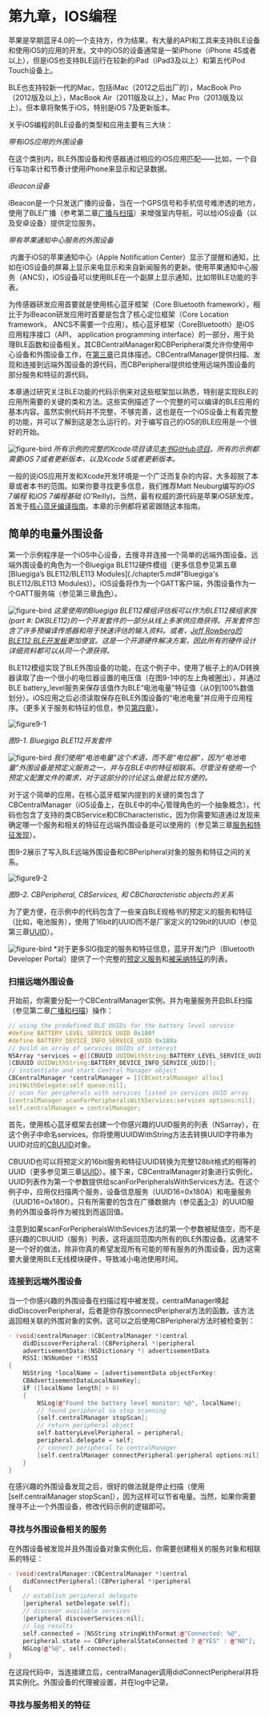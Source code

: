 # 第九章，IOS编程

苹果是早期蓝牙4.0的一个支持方，作为结果，有大量的API和工具来支持BLE设备和使用iOS的应用的开发。文中的iOS的设备通常是一架iPhone（iPhone 4S或者以上），但是iOS也支持BLE运行在较新的iPad（iPad3及以上）和第五代iPod Touch设备上。

BLE也支持较新一代的Mac，包括iMac（2012之后出厂的），MacBook Pro（2012版及以上），MacBook Air（2011版及以上），Mac Pro（2013版及以上）。但本章将聚焦于iOS，特别是iOS 7及更新版本。

关乎iOS编程的BLE设备的类型和应用主要有三大块：

*带有iOS应用的外围设备*

​		在这个类别内，BLE外围设备和传感器通过相应的iOS应用匹配——比如，一个自行车功率计和节奏计使用iPhone来显示和记录数据。

*iBeacon设备*

​		iBeacon是一个只发送广播的设备，当在一个GPS信号和手机信号难渗透的地方，使用了BLE广播（参考第二章[广播与扫描](./chapter2.md#广播与扫描)）来增强室内导航，可以给iOS设备（以及安卓设备）提供定位服务。

*带有苹果通知中心服务的外围设备*

​		内置于iOS的苹果通知中心（Apple Notification Center）显示了提醒和通知，比如在iOS设备的屏幕上显示来电显示和来自新闻服务的更新。使用苹果通知中心服务（ANCS），iOS设备可以使用BLE在一个副屏上显示通知，比如带BLE功能的手表。

为传感器研发应用首要就是使用核心蓝牙框架（Core Bluetooth framework），相比于为iBeacon研发应用时首要是包含了核心定位框架（Core Location framework， ANCS不需要一个应用）。核心蓝牙框架（CoreBluetooth）是iOS应用程序接口（API， application programming interface）的一部分，用于处理BLE函数和设备相关。其CBCentralManager和CBPeripheral类允许你使用中心设备和外围设备工作，在[第三章](./chapter3.md)已具体描述。CBCentralManager提供扫描、发现和连接到远端外围设备的源代码，而CBPeripheral提供给使用远端外围设备的部分服务和特征的源代码。

本章通过研究关注BLE功能的代码示例来对这些框架加以熟悉，特别是实现BLE的应用所需要的关键的类和方法。这些实例描述了一个完整的可以编译的BLE应用的基本内容。虽然实例代码并不完整，不够完善，这也是在一个iOS设备上有着完整的功能，并可以了解到这是怎么运行的，对于编写自己的iOS的BLE应用是一个很好的开始。

![figure-bird](.\pic\figure-bird.png) *所有示例的完整的Xcode项目请见[本书GitHub项目](http://bit.ly/1qoj8Ed)。所有的示例都需要iOS 7或者更新版本，以及Xcode 5或者更新版本。*

一般的说iOS应用开发和Xcode开发环境是一个广泛而复杂的内容，大多超脱了本章或者本书的范围。如果你要寻找更多信息，我们推荐Matt Neuburg编写的*iOS 7编程* 和*iOS 7编程基础* (O’Reilly)。当然，最有权威的源代码是苹果iOS研发库，首发于[核心蓝牙编译指南](http://bit.ly/1eh8soX)。本章的示例都将紧密跟随这本指南。

## 简单的电量外围设备

第一个示例程序是一个iOS中心设备，去搜寻并连接一个简单的远端外围设备。远端外围设备的角色为一个Bluegiga BLE112硬件模组（更多信息参见第五章[Bluegiga’s BLE112/BLE113 Modules](./chapter5.md#"Bluegiga's BLE112/BLE113 Modules)）。iOS设备将作为一个GATT客户端，外围设备作为一个GATT服务端（参见第三章[角色](./chapter3.md#角色)）。

![figure-bird](.\pic\figure-bird.png) *这里使用的Bluegiga BLE112模组评估板可以作为BLE112模组家族(part #: DKBLE112)的一个开发套件的一部分从线上多家供应商获得。开发套件包含了许多预编译传感器和用于快速评估的输入资料。或者，[Jeff Rowberg的BLE112 BLE开发板](http://bit.ly/OQ3seE)更加便宜。这是一个开源硬件解决方案，因此所有的硬件设计详细资料都可以从同一个源获得。*

BLE112模组实现了BLE外围设备的功能，在这个例子中，使用了板子上的A/D转换器读取了由一个很小的电位器设置的电压值（在图9-1中的左上角被圈出），并通过BLE battery_level服务来保存该值作为BLE“电池电量”特征值（从0到100%数值划分）。iOS应用之后必须读取保存在BLE外围设备的“电池电量”并应用于应用程序。（更多关于服务和特征的信息，参见[第四章](./chapter4.md)）。

![figure9-1](.\pic\figure9-1.png)

*图9-1. Bluegiga BLE112开发套件*

![figure-bird](.\pic\figure-bird.png) *我们使用“电池电量”这个术语，而不是“电位器”，因为“电池电量”外围设备是预定义服务之一，并与在BLE中的特征相联系。尽管没有使用一个预定义配置文件的需求，对于这部分的讨论这么做是比较方便的。*

对于这个简单的应用，在核心蓝牙框架内提到的关键的类包含了CBCentralManager（iOS设备上，在BLE中的中心管理角色的一个抽象概念）。代码也包含了支持的类CBService和CBCharacteristic，因为你需要知道通过发现来确定哪一个服务和相关的特征在远端外围设备是可以使用的（参见第三章[服务和特征发现](./chapter3.md#服务和特征发现)）。

图9-2展示了写入BLE远端外围设备和CBPeripheral对象的服务和特征之间的关系。

![figure9-2](.\pic\figure9-2.png)

*图9-2. CBPeripheral, CBServices, 和 CBCharacteristic objects的关系*

为了更方便，在示例中的代码包含了一些来自BLE规格书的预定义的服务和特征（比如，电池服务），使用了16bit的UUID而不是厂家定义的129bit的UUID（参见第三章[UUID](./chapter3.md#UUID)）。

![figure-bird](.\pic\figure-bird.png) *对于更多SIG指定的服务和特征信息，蓝牙开发门户（Bluetooth Developer Portal）提供了一个完整的[预定义服务](http://bit.ly/1giCbMM)和[被采纳特征](http://bit.ly/1ggImgY)的列表。

### 扫描远端外围设备

开始前，你需要分配一个CBCentralManager实例，并为电量服务开启BLE扫描（参见第二章[广播和扫描](./chapter2.md#广播和扫描)）操作：

``` c++
// using the predefined BLE UUIDs for the battery level service
#define BATTERY_LEVEL_SERVICE_UUID 0x180f
#define BATTERY_DEVICE_INFO_SERVICE_UUID 0x180a
// build an array of services UUIDs of interest
NSArray *services = @[[CBUUID UUIDWithString:BATTERY_LEVEL_SERVICE_UUID],
[CBUUID UUIDWithString:BATTERY_DEVICE_INFO_SERVICE_UUID]];
// instantiate and start Central Manager object
CBCentralManager *centralManager = [[CBCentralManager alloc]
initWithDelegate:self queue:nil];
// scan for peripherals with services listed in services UUID array
[centralManager scanForPeripheralsWithServices:services options:nil];
self.centralManager = centralManager;
```

首先，使用核心蓝牙框架去创建一个你感兴趣的UUID服务的列表（NSarray），在这个例子中命名services。你将使用UUIDWithString方法去转换UUID字符串为UUID对应的[CBUUID](http://bit.ly/1qHI9bB)对象。

CBUUID也可以将预定义的16bit服务和特征UUID转换为完整128bit格式的相等的UUID（更多参见第三章[UUID](./chapter3.md#UUID)）。接下来，CBCentralManager对象进行实例化，UUID列表作为第一个参数提供给scanForPeripheralsWithServices方法。在这个例子中，应用仅扫描两个服务，设备信息服务（UUID16=0x180A）和电量服务（UUID16=0x180f）。只有所需要的包含在广播数据内（参见[表3-3](./chapter3.md#表3-3)）的UUID服务的外围设备将作为被找到而返回值。

注意到如果scanForPeripheralsWithSevices方法的第一个参数被赋值空，而不是感兴趣的CBUUID（服务）列表，这将返回范围内所有的BLE外围设备。这通常不是一个好的做法，除非你真的希望发现所有可能的带有服务的外围设备，因为这需要大量使用BLE无线模块硬件，导致减小电池使用时间。

### 连接到远端外围设备

当一个你感兴趣的外围设备在扫描过程中被发现，centralManager唤起didDiscoverPeripheral，后者是你存放connectPeripheral方法的函数。该方法返回相关联的外围对象的实例，这可以之后使用CBPeripheral方法时被检查到：

``` c++
- (void)centralManager:(CBCentralManager *)central
    didDiscoverPeripheral:(CBPeripheral *)peripheral
    advertisementData:(NSDictionary *) advertisementData
    RSSI:(NSNumber *)RSSI
{
    NSString *localName = [advertisementData objectForKey:
    CBAdvertisementDataLocalNameKey];
    if ([localName length] > 0)
    {
        NSLog(@"Found the battery level monitor: %@", localName);
        // found peripheral so stop scanning
        [self.centralManager stopScan];
        // return peripheral object
        self.batteryLevelPeripheral = peripheral;
        peripheral.delegate = self;
        // connect peripheral to centralManager
        [self.centralManager connectPeripheral:peripheral options:nil];
    }
}
```

在感兴趣的外围设备发现之后，很好的做法就是停止扫描（使用[self.centralManager stopScan]），因为这样可以节省电量。当然，如果你需要搜寻不止一个外围设备，修改代码示例的逻辑即可。

### 寻找与外围设备相关的服务

在外围设备被发现并且外围设备对象实例化后，你需要创建相关的服务对象和相联系的特征：

``` c++
- (void)centralManager:(CBCentralManager *)central
	didConnectPeripheral:(CBPeripheral *)peripheral
{
    // establish peripheral delegate
    [peripheral setDelegate:self];
    // discover available services
    [peripheral discoverServices:nil];
    // log results
    self.connected = [NSString stringWithFormat:@"Connected: %@",
    peripheral.state == CBPeripheralStateConnected ? @"YES" : @"NO"];
    NSLog(@"%@", self.connected);
}
```

在这段代码中，当连接建立后，centralManager调用didConnectPeripheral并将其实例化。外围设备的代理被设置，并在log中记录。

### 寻找与服务相关的特征

